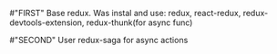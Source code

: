 #"FIRST"
Base redux.
Was instal and use: redux, react-redux, redux-devtools-extension, redux-thunk(for async func)


#"SECOND"
User redux-saga for async actions